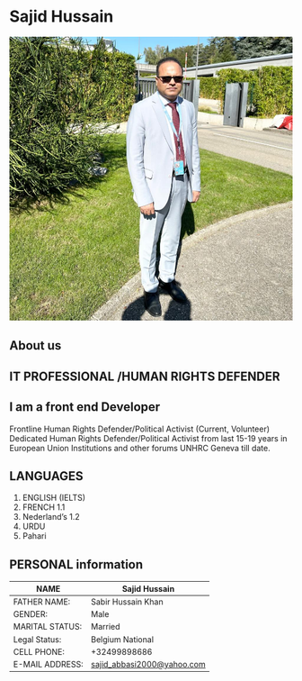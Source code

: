 # Sajid Hussain

![Sajid Hussain](./img/sajid.jpg)

## About us

## IT PROFESSIONAL /HUMAN RIGHTS DEFENDER

## I am a front end Developer

Frontline Human Rights Defender/Political Activist (Current, Volunteer)
Dedicated Human Rights Defender/Political Activist from last 15-19 years in
European Union Institutions and other forums UNHRC Geneva till date.

## LANGUAGES

1.  ENGLISH (IELTS)
2.  FRENCH 1.1
3.  Nederland’s 1.2
4.  URDU
5.  Pahari

## PERSONAL information

| NAME             | Sajid Hussain                                                  |
| ---------------- | -------------------------------------------------------------- |
| FATHER NAME:     | Sabir Hussain Khan                                             |
| GENDER:          | Male                                                           |
| MARITAL STATUS:  | Married                                                        |
| Legal Status:    | Belgium National                                               |
| CELL PHONE:      | +32499898686                                                   |
| E-MAIL ADDRESS:  | sajid_abbasi2000@yahoo.com                                     |

